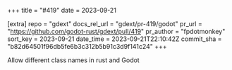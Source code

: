 +++
title = "#419"
date = 2023-09-21

[extra]
repo = "gdext"
docs_rel_url = "gdext/pr-419/godot"
pr_url = "https://github.com/godot-rust/gdext/pull/419"
pr_author = "fpdotmonkey"
sort_key = 2023-09-21
date_time = 2023-09-21T22:10:42Z
commit_sha = "b82d64501f96db5fe6b3c312b5b91c3d9f141c24"
+++

Allow different class names in rust and Godot
